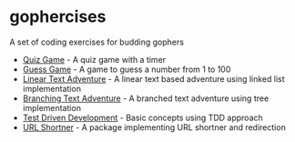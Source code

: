 # gophercises

A set of coding exercises for budding gophers

* [Quiz Game](./quiz/) - A quiz game with a timer
* [Guess Game](./guess/) - A game to guess a number from 1 to 100
* [Linear Text Adventure](./linear-story/) - A linear text based adventure using linked list implementation
* [Branching Text Adventure](./branching-story/) - A branched text adventure using tree implementation
* [Test Driven Development](./TDD/) - Basic concepts using TDD approach
* [URL Shortner](./url-shortner) - A package implementing URL shortner and redirection